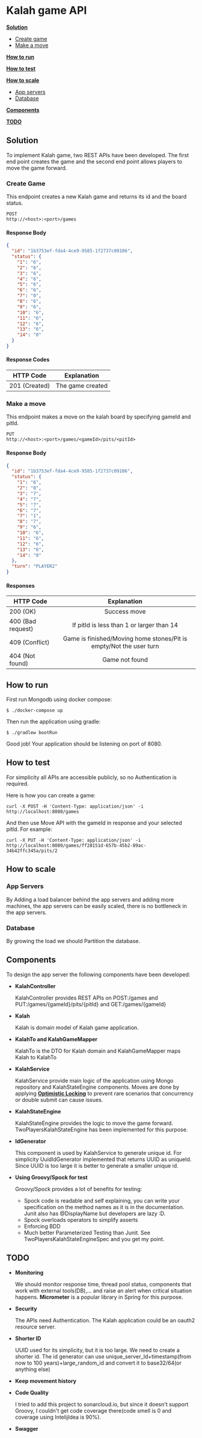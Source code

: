 # Kalah game API

**[Solution](#heading-solution)**

* [Create game](#heading-solution-1)
* [Make a move](#heading-solution-2)

**[How to run](#heading-run)**

**[How to test](#heading-test)**

**[How to scale](#heading-scale)**

* [App servers](#heading-scale-1)
* [Database](#heading-scale-2)

**[Components](#heading-components)**

**[TODO](#heading-todo)**


<div id="heading-solution"/>

## Solution

To implement Kalah game, two REST APIs have been developed. The first end point creates the game and the second end
point allows players to move the game forward.

<div id="heading-solution-1"/>

### Create Game

This endpoint creates a new Kalah game and returns its id and the board status.

```
POST
http://<host>:<port>/games
```

#### Response Body

```json
{
  "id": "1b3753ef-fda4-4ce9-9585-1f2737c09106",
  "status": {
    "1": "6",
    "2": "6",
    "3": "6",
    "4": "6",
    "5": "6",
    "6": "6",
    "7": "0",
    "8": "6",
    "9": "6",
    "10": "6",
    "11": "6",
    "12": "6",
    "13": "6",
    "14": "0"
  }
}
```

#### Response Codes

| HTTP Code             | Explanation             |
| -------------         |:-----------------------------------------------:|
| 201 (Created)         | The game created |


<div id="heading-solution-2"/>

### Make a move

This endpoint makes a move on the kalah board by specifying gameId and pitId.

```
PUT
http://<host>:<port>/games/<gameId>/pits/<pitId>
```

#### Response Body

```json
{
  "id": "1b3753ef-fda4-4ce9-9585-1f2737c09106",
  "status": {
    "1": "6",
    "2": "0",
    "3": "7",
    "4": "7",
    "5": "7",
    "6": "7",
    "7": "1",
    "8": "7",
    "9": "6",
    "10": "6",
    "11": "6",
    "12": "6",
    "13": "6",
    "14": "0"
  },
  "turn": "PLAYER2"
}
```

#### Responses

| HTTP Code                 | Explanation             |
| -------------             |:-----------------------------------------------:|
| 200 (OK)                  | Success move |
| 400 (Bad request)         | If pitId is less than 1 or larger than 14    |
| 409 (Conflict)            | Game is finished/Moving home stones/Pit is empty/Not the user turn      |
| 404 (Not found)           | Game not found      |


<div id="heading-run"/>

## How to run

First run Mongodb using docker compose:
    
    $ ./docker-compose up

Then run the application using gradle:

    $ ./gradlew bootRun

Good job! Your application should be listening on port of 8080.

<div id="heading-test"/>

## How to test

For simplicity all APIs are accessible publicly, so no Authentication is required.

Here is how you can create a game:

    curl -X POST -H 'Content-Type: application/json' -i http://localhost:8080/games

And then use Move API with the gameId in response and your selected pitId.
For example:

    curl -X PUT -H 'Content-Type: application/json' -i http://localhost:8080/games/ff28151d-657b-45b2-89ac-34b42ffc345a/pits/2

<div id="heading-scale"/>

## How to scale

<div id="heading-scale-1"/>

### App Servers

By Adding a load balancer behind the app servers and adding more machines, the app servers can be easily
scaled, there is no bottleneck in the app servers.

<div id="heading-scale-2"/>

### Database

By growing the load we should Partition the database. 


<div id="heading-components"/>

## Components

To design the app server the following components have been developed:

* **KalahController**

  KalahController provides REST APIs on POST:/games and PUT:/games/{gameId}/pits/{pitId} and GET:/games/{gameId}

* **Kalah**
  
  Kalah is domain model of Kalah game application.

* **KalahTo and KalahGameMapper**

  KalahTo is the DTO for Kalah domain and KalahGameMapper maps Kalah to KalahTo

* **KalahService**

  KalahService provide main logic of the application using Mongo repository and KalahStateEngine components. 
  Moves are done by applying [**Optimistic Locking**](https://en.wikipedia.org/wiki/Optimistic_concurrency_control) 
  to prevent rare scenarios that concurrency or double submit can cause issues.

* **KalahStateEngine**

  KalahStateEngine provides the logic to move the game forward. TwoPlayersKalahStateEngine has been implemented for this purpose.
 
* **IdGenerator**

  This component is used by KalahService to generate unique id.
  For simplicity UuidIdGenerator implemented that returns UUID as uniqueId. 
  Since UUID is too large it is better to generate a smaller unique id.  

* **Using Groovy/Spock for test**

  Groovy/Spock provides a lot of benefits for testing:
    * Spock code is readable and self explaining, you can write your specification on the method names as it is in the documentation. Junit also has \@DisplayName but developers are lazy :D.
    * Spock overloads operators to simplify asserts
    * Enforcing BDD
    * Much better Parameterized Testing than Junit. See TwoPlayersKalahStateEngineSpec and you get my point.

<div id="heading-todo"/>

## TODO

* **Monitoring**

  We should monitor response time, thread pool status, components that work with external tools(DB),... 
  and raise an alert when critical situation happens. **Micrometer** is a popular library in Spring for this purpose.

* **Security**

  The APIs need Authentication. The Kalah application could be an oauth2 resource server. 

* **Shorter ID**
  
  UUID used for its simplicity, but it is too large. We need to create a shorter id.
  The id generator can use unique_server_Id+timestamp(from now to 100 years)+large_random_id and convert it to base32/64(or anything else)

* **Keep movement history**

* **Code Quality**

  I tried to add this project to sonarcloud.io, but since it doesn't support Groovy, 
  I couldn't get code coverage there(code smell is 0 and coverage using IntelijIdea is 90%).

* **Swagger**